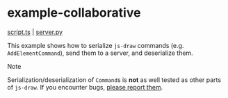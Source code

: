 # example-collaborative

[script.ts](./script.ts) | [server.py](./server.py)

This example shows how to serialize `js-draw` commands (e.g. `AddElementCommand`), send them to a server, and deserialize them.

> [!NOTE]
>
> Serialization/deserialization of `Command`s is **not** as well tested as other parts of `js-draw`. If you encounter bugs, [please report them](https://github.com/personalizedrefrigerator/js-draw/issues).
